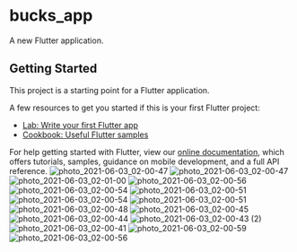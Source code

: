 # bucks_app

A new Flutter application.

## Getting Started

This project is a starting point for a Flutter application.

A few resources to get you started if this is your first Flutter project:

- [Lab: Write your first Flutter app](https://flutter.dev/docs/get-started/codelab)
- [Cookbook: Useful Flutter samples](https://flutter.dev/docs/cookbook)

For help getting started with Flutter, view our
[online documentation](https://flutter.dev/docs), which offers tutorials,
samples, guidance on mobile development, and a full API reference.
![photo_2021-06-03_02-00-47](https://github.com/devdalia/5Bucks_App/assets/112781192/20bbe71d-26a4-48a1-916a-e431e308e042)
![photo_2021-06-03_02-00-47](https://github.com/devdalia/5Bucks_App/assets/112781192/90fc05fe-1f02-45fa-a916-5938295bbb2f)
![photo_2021-06-03_02-01-00](https://github.com/devdalia/5Bucks_App/assets/112781192/1fe18fbe-e136-49e7-b290-b84642245622)
![photo_2021-06-03_02-00-56](https://github.com/devdalia/5Bucks_App/assets/112781192/9f4bb9bf-e94c-4915-a6d1-f03eefe30e1f)
![photo_2021-06-03_02-00-54](https://github.com/devdalia/5Bucks_App/assets/112781192/c7a7170a-a5cd-4448-b1ac-361cffdd6411)
![photo_2021-06-03_02-00-51](https://github.com/devdalia/5Bucks_App/assets/112781192/dba4ffff-d311-428c-a15a-4d01186e1678)
![photo_2021-06-03_02-00-54](https://github.com/devdalia/5Bucks_App/assets/112781192/defe90fd-5728-45eb-a5ea-8954a0e7d46d)
![photo_2021-06-03_02-00-51](https://github.com/devdalia/5Bucks_App/assets/112781192/9d025229-eced-4a7f-aa0d-caac1857c8b7)
![photo_2021-06-03_02-00-48](https://github.com/devdalia/5Bucks_App/assets/112781192/92b8a04e-f180-43e7-8c7e-b55f6d2b8181)
![photo_2021-06-03_02-00-45](https://github.com/devdalia/5Bucks_App/assets/112781192/27e5a7e2-0d32-40a4-9ead-7c1c5830be62)
![photo_2021-06-03_02-00-44](https://github.com/devdalia/5Bucks_App/assets/112781192/62ee9b32-962e-4c42-8ef7-d0077dd26277)
![photo_2021-06-03_02-00-43 (2)](https://github.com/devdalia/5Bucks_App/assets/112781192/5675855a-dcd0-4f12-8a37-dd51192b82a9)
![photo_2021-06-03_02-00-41](https://github.com/devdalia/5Bucks_App/assets/112781192/74ca09a0-e8c8-448a-af75-4e82c37c3e81)
![photo_2021-06-03_02-00-59](https://github.com/devdalia/5Bucks_App/assets/112781192/4de0dba6-4dee-4204-9610-0b93ff2777d8)
![photo_2021-06-03_02-00-56](https://github.com/devdalia/5Bucks_App/assets/112781192/49ec433d-ded9-4afd-bf52-8c3815701199)
